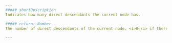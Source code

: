 ```yaml
---
##### shortDescription
Indicates how many direct descendants the current node has.

##### return: Number
The number of direct descendants of the current node. <i>0</i> if there are none.

---
```


